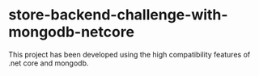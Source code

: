 # store-backend-challenge-with-mongodb-netcore
This project has been developed using the high compatibility features of .net core and mongodb.
